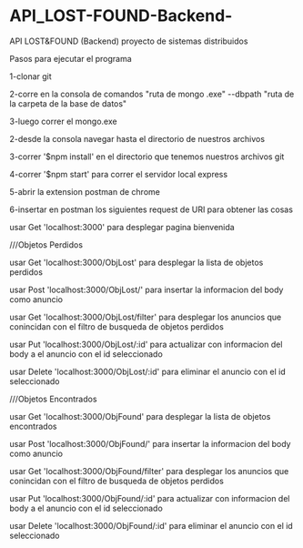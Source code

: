 # API_LOST-FOUND-Backend-
API LOST&amp;FOUND (Backend) proyecto de sistemas distribuidos

Pasos para ejecutar el programa

1-clonar git

2-corre en la consola de comandos "ruta de mongo .exe" --dbpath "ruta de la carpeta de la base de datos"

3-luego correr el mongo.exe

2-desde la consola navegar hasta el directorio de nuestros archivos

3-correr '$npm install' en el directorio que tenemos nuestros archivos git

4-correr '$npm start' para correr el servidor local express

5-abrir la extension postman de chrome

6-insertar en postman los siguientes request de URI para obtener las cosas

usar Get 'localhost:3000' para desplegar pagina bienvenida

///Objetos Perdidos

usar Get 'localhost:3000/ObjLost' para desplegar la lista de objetos perdidos

usar Post 'localhost:3000/ObjLost/' para insertar la informacion del body como anuncio 

usar Get 'localhost:3000/ObjLost/filter' para desplegar los anuncios que conincidan con el filtro de busqueda de objetos perdidos

usar Put 'localhost:3000/ObjLost/:id' para actualizar con informacion del body a el anuncio con el id seleccionado

usar Delete 'localhost:3000/ObjLost/:id' para eliminar el anuncio con el id seleccionado


///Objetos Encontrados

usar Get 'localhost:3000/ObjFound' para desplegar la lista de objetos encontrados

usar Post 'localhost:3000/ObjFound/' para insertar la informacion del body como anuncio 

usar Get 'localhost:3000/ObjFound/filter' para desplegar los anuncios que conincidan con el filtro de busqueda de objetos perdidos

usar Put 'localhost:3000/ObjFound/:id' para actualizar con informacion del body a el anuncio con el id seleccionado

usar Delete 'localhost:3000/ObjFound/:id' para eliminar el anuncio con el id seleccionado
